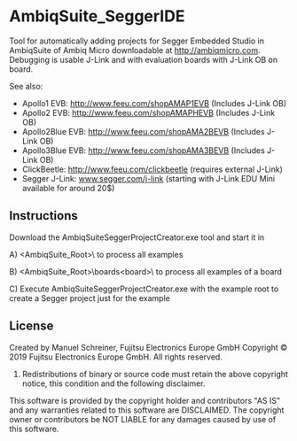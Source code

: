 # AmbiqSuite_SeggerIDE
Tool for automatically adding projects for Segger Embedded Studio in AmbiqSuite of Ambiq Micro downloadable at http://ambiqmicro.com. Debugging is usable J-Link and with evaluation boards with J-Link OB on board. 

See also:
- Apollo1 EVB: http://www.feeu.com/shopAMAP1EVB (Includes J-Link OB)
- Apollo2 EVB: http://www.feeu.com/shopAMAPHEVB (Includes J-Link OB)
- Apollo2Blue EVB: http://www.feeu.com/shopAMA2BEVB (Includes J-Link OB)
- Apollo3Blue EVB: http://www.feeu.com/shopAMA3BEVB (Includes J-Link OB)
- ClickBeetle: http://www.feeu.com/clickbeetle (requires external J-Link)
- Segger J-Link: www.segger.com/j-link (starting with J-Link EDU Mini available for around 20$)


## Instructions

Download the AmbiqSuiteSeggerProjectCreator.exe tool and start it in 

A) <AmbiqSuite_Root>\ to process all examples

B) <AmbiqSuite_Root>\boards\<board>\ to process all examples of a board

C) Execute AmbiqSuiteSeggerProjectCreator.exe with the example root to create a Segger project just for the example

## License

Created by Manuel Schreiner, Fujitsu Electronics Europe GmbH
Copyright © 2019 Fujitsu Electronics Europe GmbH. All rights reserved.

1. Redistributions of binary or source code must retain the above copyright notice, this condition and the following disclaimer.

This software is provided by the copyright holder and contributors "AS IS"
and any warranties related to this software are DISCLAIMED.
The copyright owner or contributors be NOT LIABLE for any damages caused
by use of this software.
